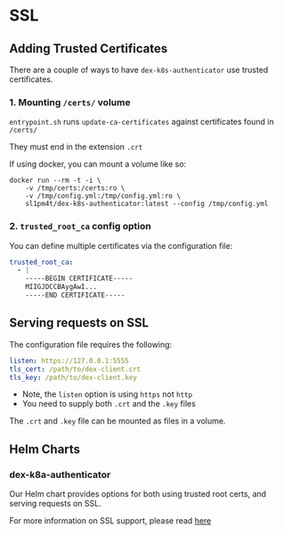 # SSL

## Adding Trusted Certificates

There are a couple of ways to have `dex-k8s-authenticator` use trusted certificates.

### 1. Mounting `/certs/` volume

`entrypoint.sh` runs `update-ca-certificates` against certificates found in `/certs/`

They must end in the extension `.crt`

If using docker, you can mount a volume like so:

```
docker run --rm -t -i \
    -v /tmp/certs:/certs:ro \
    -v /tmp/config.yml:/tmp/config.yml:ro \ 
    sl1pm4t/dex-k8s-authenticator:latest --config /tmp/config.yml
```

### 2. `trusted_root_ca` config option

You can define multiple certificates via the configuration file:

```yaml
trusted_root_ca:
  - |
    -----BEGIN CERTIFICATE-----
    MIIGJDCCBAygAwI...
    -----END CERTIFICATE-----
```

## Serving requests on SSL

The configuration file requires the following:


```yaml
listen: https://127.0.0.1:5555
tls_cert: /path/to/dex-client.crt
tls_key: /path/to/dex-client.key
```

- Note, the `listen` option is using `https` not `http`
- You need to supply both `.crt` and the `.key` files

The `.crt` and `.key` file can be mounted as files in a volume.

## Helm Charts

### dex-k8a-authenticator

Our Helm chart provides options for both using trusted root certs, and serving requests on SSL.

For more information on SSL support, please read [here](../charts/dex-k8s-authenticator)
